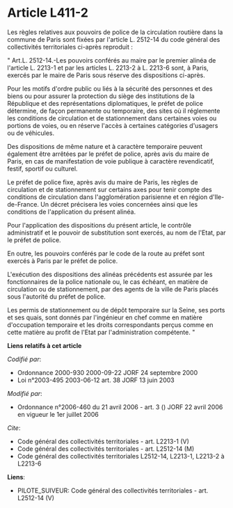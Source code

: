 # Article L411-2

Les règles relatives aux pouvoirs de police de la circulation routière dans la commune de Paris sont fixées par l'article L.
2512-14 du code général des collectivités territoriales ci-après reproduit : 

" Art.L. 2512-14.-Les pouvoirs conférés au maire par le premier alinéa de l'article L. 2213-1 et par les articles L. 2213-2 à
L. 2213-6 sont, à Paris, exercés par le maire de Paris sous réserve des dispositions ci-après. 

Pour les motifs d'ordre public ou liés à la sécurité des personnes et des biens ou pour assurer la protection du siège des
institutions de la République et des représentations diplomatiques, le préfet de police détermine, de façon permanente ou
temporaire, des sites où il réglemente les conditions de circulation et de stationnement dans certaines voies ou portions de
voies, ou en réserve l'accès à certaines catégories d'usagers ou de véhicules. 

Des dispositions de même nature et à caractère temporaire peuvent également être arrêtées par le préfet de police, après avis
du maire de Paris, en cas de manifestation de voie publique à caractère revendicatif, festif, sportif ou culturel. 

Le préfet de police fixe, après avis du maire de Paris, les règles de circulation et de stationnement sur certains axes pour
tenir compte des conditions de circulation dans l'agglomération parisienne et en région d'Ile-de-France. Un décret précisera
les voies concernées ainsi que les conditions de l'application du présent alinéa. 

Pour l'application des dispositions du présent article, le contrôle administratif et le pouvoir de substitution sont exercés,
au nom de l'Etat, par le préfet de police. 

En outre, les pouvoirs conférés par le code de la route au préfet sont exercés à Paris par le préfet de police.

L'exécution des dispositions des alinéas précédents est assurée par les fonctionnaires de la police nationale ou, le cas
échéant, en matière de circulation ou de stationnement, par des agents de la ville de Paris placés sous l'autorité du préfet
de police. 

Les permis de stationnement ou de dépôt temporaire sur la Seine, ses ports et ses quais, sont donnés par l'ingénieur en chef
comme en matière d'occupation temporaire et les droits correspondants perçus comme en cette matière au profit de l'Etat par
l'administration compétente. "

**Liens relatifs à cet article**

_Codifié par_:

  - Ordonnance 2000-930 2000-09-22 JORF 24 septembre 2000
  - Loi n°2003-495 2003-06-12 art. 38 JORF 13 juin 2003

_Modifié par_:

  - Ordonnance n°2006-460 du 21 avril 2006 - art. 3 () JORF 22 avril 2006 en vigueur le 1er juillet 2006

_Cite_:

  - Code général des collectivités territoriales - art. L2213-1 (V)
  - Code général des collectivités territoriales - art. L2512-14 (M)
  - Code général des collectivités territoriales L2512-14, L2213-1, L2213-2 à L2213-6

**Liens**:

  - PILOTE_SUIVEUR: Code général des collectivités territoriales - art. L2512-14 (V)
